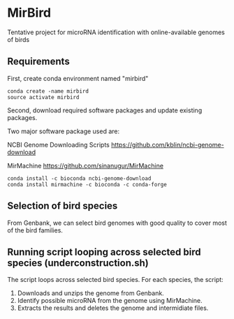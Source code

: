 # MirBird

Tentative project for microRNA identification with online-available genomes of birds

## Requirements

First, create conda environment named "mirbird"

```
conda create -name mirbird
source activate mirbird
```

Second, download required software packages and update existing packages.

Two major software package used are:

NCBI Genome Downloading Scripts
https://github.com/kblin/ncbi-genome-download

MirMachine
https://github.com/sinanugur/MirMachine

```
conda install -c bioconda ncbi-genome-download
conda install mirmachine -c bioconda -c conda-forge
```

## Selection of bird species

From Genbank, we can select bird genomes with good quality to cover most of the bird families. 


## Running script looping across selected bird species (underconstruction.sh)

The script loops across selected bird species. For each species, the script:

1. Downloads and unzips the genome from Genbank.
2. Identify possible microRNA from the genome using MirMachine.
3. Extracts the results and deletes the genome and intermidiate files.
